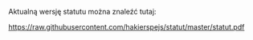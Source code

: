 Aktualną wersję statutu można znaleźć tutaj:

https://raw.githubusercontent.com/hakierspejs/statut/master/statut.pdf
